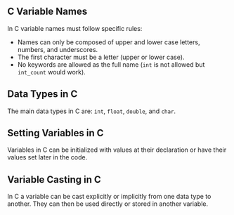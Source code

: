 ## C Variable Names

In C variable names must follow specific rules:

- Names can only be composed of upper and lower case letters, numbers, and underscores.
- The first character must be a letter (upper or lower case).
- No keywords are allowed as the full name (`int` is not allowed but `int_count` would work).

## Data Types in C

The main data types in C are: `int`, `float`, `double`, and `char`.

## Setting Variables in C

Variables in C can be initialized with values at their declaration or have their values set later in the code.

## Variable Casting in C

In C a variable can be cast explicitly or implicitly from one data type to another. They can then be used directly or stored in another variable.
